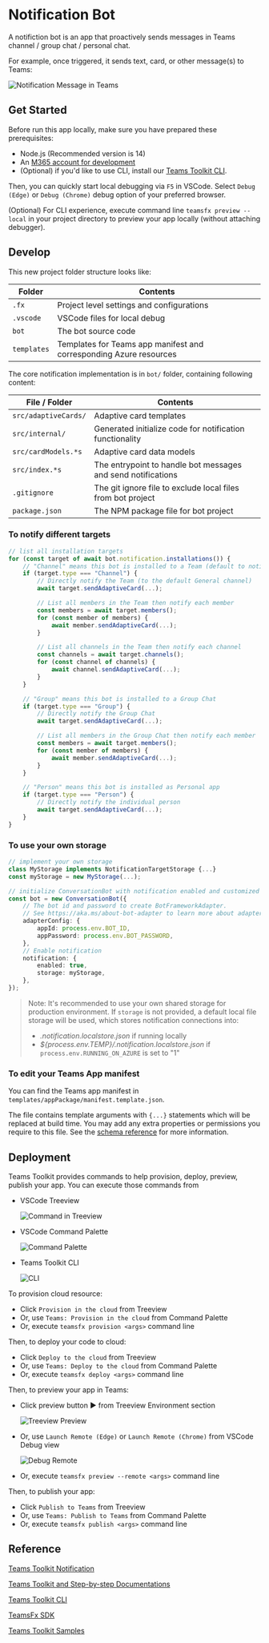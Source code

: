 # Notification Bot

A notifiction bot is an app that proactively sends messages in Teams channel / group chat / personal chat.

For example, once triggered, it sends text, card, or other message(s) to Teams:

![Notification Message in Teams](images/notification-message.png)

## Get Started

Before run this app locally, make sure you have prepared these prerequisites:

- Node.js (Recommended version is 14)
- An [M365 account for development](https://docs.microsoft.com/microsoftteams/platform/toolkit/accounts)
- (Optional) if you'd like to use CLI, install our [Teams Toolkit CLI](https://docs.microsoft.com/microsoftteams/platform/toolkit/teamsfx-cli).

Then, you can quickly start local debugging via `F5` in VSCode. Select `Debug (Edge)` or `Debug (Chrome)` debug option of your preferred browser.

(Optional) For CLI experience, execute command line `teamsfx preview --local` in your project directory to preview your app locally (without attaching debugger).

## Develop

This new project folder structure looks like:

| Folder | Contents |
| - | - |
| `.fx` | Project level settings and configurations |
| `.vscode` | VSCode files for local debug |
| `bot` | The bot source code |
| `templates` |Templates for Teams app manifest and corresponding Azure resources|

The core notification implementation is in `bot/` folder, containing following content:

| File / Folder | Contents |
| - | - |
| `src/adaptiveCards/` | Adaptive card templates |
| `src/internal/` | Generated initialize code for notification functionality |
| `src/cardModels.*s` | Adaptive card data models |
| `src/index.*s` | The entrypoint to handle bot messages and send notifications |
| `.gitignore` | The git ignore file to exclude local files from bot project |
| `package.json` | The NPM package file for bot project |

### To notify different targets

``` typescript
// list all installation targets
for (const target of await bot.notification.installations()) {
    // "Channel" means this bot is installed to a Team (default to notify General channel)
    if (target.type === "Channel") {
        // Directly notify the Team (to the default General channel)
        await target.sendAdaptiveCard(...);

        // List all members in the Team then notify each member
        const members = await target.members();
        for (const member of members) {
            await member.sendAdaptiveCard(...);
        }

        // List all channels in the Team then notify each channel
        const channels = await target.channels();
        for (const channel of channels) {
            await channel.sendAdaptiveCard(...);
        }
    }

    // "Group" means this bot is installed to a Group Chat
    if (target.type === "Group") {
        // Directly notify the Group Chat
        await target.sendAdaptiveCard(...);

        // List all members in the Group Chat then notify each member
        const members = await target.members();
        for (const member of members) {
            await member.sendAdaptiveCard(...);
        }
    }

    // "Person" means this bot is installed as Personal app
    if (target.type === "Person") {
        // Directly notify the individual person
        await target.sendAdaptiveCard(...);
    }
}
```

### To use your own storage

``` typescript
// implement your own storage
class MyStorage implements NotificationTargetStorage {...}
const myStorage = new MyStorage(...);

// initialize ConversationBot with notification enabled and customized storage
const bot = new ConversationBot({
    // The bot id and password to create BotFrameworkAdapter.
    // See https://aka.ms/about-bot-adapter to learn more about adapters.
    adapterConfig: {
        appId: process.env.BOT_ID,
        appPassword: process.env.BOT_PASSWORD,
    },
    // Enable notification
    notification: {
        enabled: true,
        storage: myStorage,
    },
});
```

> Note: It's recommended to use your own shared storage for production environment. If `storage` is not provided, a default local file storage will be used, which stores notification connections into:
>   - *.notification.localstore.json* if running locally
>   - *${process.env.TEMP}/.notification.localstore.json* if `process.env.RUNNING_ON_AZURE` is set to "1"

### To edit your Teams App manifest

You can find the Teams app manifest in `templates/appPackage/manifest.template.json`.

The file contains template arguments with `{...}` statements which will be replaced at build time. You may add any extra properties or permissions you require to this file. See the [schema reference](https://docs.microsoft.com/microsoftteams/platform/resources/schema/manifest-schema) for more information.

## Deployment

Teams Toolkit provides commands to help provision, deploy, preview, publish your app. You can execute those commands from

- VSCode Treeview

  ![Command in Treeview](images/treeview-deployment.png)

- VSCode Command Palette

  ![Command Palette](images/command-palette-provision.png)

- Teams Toolkit CLI

  ![CLI](images/cli-provision.png)

To provision cloud resource:

- Click `Provision in the cloud` from Treeview
- Or, use `Teams: Provision in the cloud` from Command Palette
- Or, execute `teamsfx provision <args>` command line

Then, to deploy your code to cloud:

- Click `Deploy to the cloud` from Treeview
- Or, use `Teams: Deploy to the cloud` from Command Palette
- Or, execute `teamsfx deploy <args>` command line

Then, to preview your app in Teams:

- Click preview button &#9654; from Treeview Environment section

  ![Treeview Preview](images/treeview-preview.png)

- Or, use `Launch Remote (Edge)` or `Launch Remote (Chrome)` from VSCode Debug view

  ![Debug Remote](images/debug-preview.png)

- Or, execute `teamsfx preview --remote <args>` command line

Then, to publish your app:

- Click `Publish to Teams` from Treeview
- Or, use `Teams: Publish to Teams` from Command Palette
- Or, execute `teamsfx publish <args>` command line

## Reference

[Teams Toolkit Notification](https://aka.ms/teamsfx-notification)

[Teams Toolkit and Step-by-step Documentations](https://docs.microsoft.com/microsoftteams/platform/toolkit/teams-toolkit-fundamentals)

[Teams Toolkit CLI](https://docs.microsoft.com/microsoftteams/platform/toolkit/teamsfx-cli)

[TeamsFx SDK](https://docs.microsoft.com/microsoftteams/platform/toolkit/teamsfx-sdk)

[Teams Toolkit Samples](https://github.com/OfficeDev/TeamsFx-Samples)